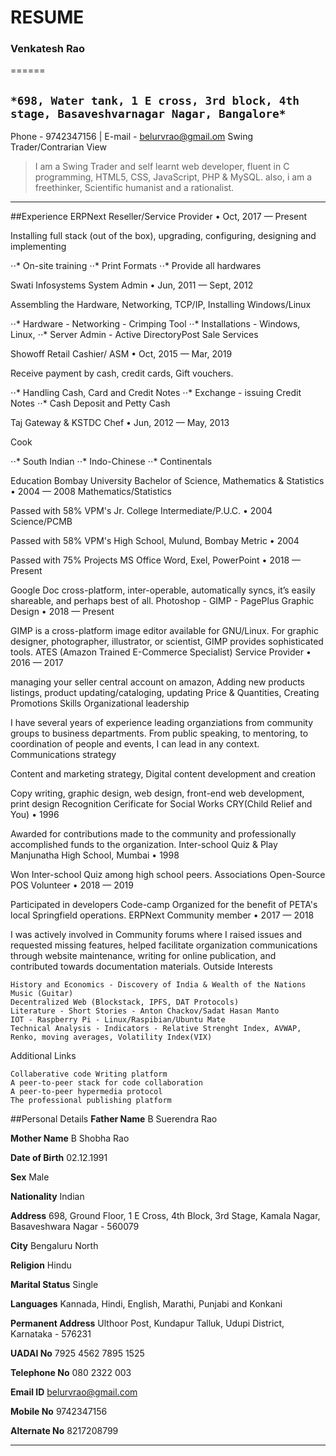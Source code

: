 # RESUME

### Venkatesh Rao
======

`*698, Water tank, 1 E cross, 3rd block, 4th stage, Basaveshvarnagar Nagar, Bangalore*`
------

Phone - 9742347156 | E-mail - belurvrao@gmail.om
Swing Trader/Contrarian View

>I am a Swing Trader and self learnt web developer, fluent in C programming, HTML5, CSS, JavaScript, PHP & MySQL. also, i am a freethinker, Scientific humanist and a rationalist.

---

##Experience
ERPNext
Reseller/Service Provider • Oct, 2017 — Present

Installing full stack (out of the box), upgrading, configuring, designing and implementing

⋅⋅* On-site training
⋅⋅* Print Formats
⋅⋅* Provide all hardwares

Swati Infosystems
System Admin • Jun, 2011 — Sept, 2012

Assembling the Hardware, Networking, TCP/IP, Installing Windows/Linux

⋅⋅* Hardware - Networking - Crimping Tool
⋅⋅* Installations - Windows, Linux,
⋅⋅* Server Admin - Active DirectoryPost Sale Services

Showoff Retail
Cashier/ ASM • Oct, 2015 — Mar, 2019

Receive payment by cash, credit cards, Gift vouchers.

⋅⋅* Handling Cash, Card and Credit Notes
⋅⋅* Exchange - issuing Credit Notes
⋅⋅* Cash Deposit and Petty Cash

Taj Gateway & KSTDC
Chef • Jun, 2012 — May, 2013

Cook

⋅⋅* South Indian
⋅⋅* Indo-Chinese
⋅⋅* Continentals

Education
Bombay University
Bachelor of Science, Mathematics & Statistics • 2004 — 2008
Mathematics/Statistics

Passed with 58%
VPM's Jr. College
Intermediate/P.U.C. • 2004
Science/PCMB

Passed with 58%
VPM's High School, Mulund, Bombay
Metric • 2004

Passed with 75%
Projects
MS Office
Word, Exel, PowerPoint • 2018 — Present

Google Doc cross-platform, inter-operable, automatically syncs, it’s easily shareable, and perhaps best of all.
Photoshop - GIMP - PagePlus
Graphic Design • 2018 — Present

GIMP is a cross-platform image editor available for GNU/Linux. For graphic designer, photographer, illustrator, or scientist, GIMP provides sophisticated tools.
ATES (Amazon Trained E-Commerce Specialist)
Service Provider • 2016 — 2017

managing your seller central account on amazon, Adding new products listings, product updating/cataloging, updating Price & Quantities, Creating Promotions
Skills
Organizational leadership

I have several years of experience leading organziations from community groups to business departments. From public speaking, to mentoring, to coordination of people and events, I can lead in any context.
Communications strategy

Content and marketing strategy,
Digital content development and creation

Copy writing, graphic design, web design, front-end web development, print design
Recognition
Cerificate for Social Works
CRY(Child Relief and You) • 1996

Awarded for contributions made to the community and professionally accomplished funds to the organization.
Inter-school Quiz & Play
Manjunatha High School, Mumbai • 1998

Won Inter-school Quiz among high school peers.
Associations
Open-Source POS
Volunteer • 2018 — 2019

Participated in developers Code-camp Organized for the benefit of PETA's local Springfield operations.
ERPNext
Community member • 2017 — 2018

I was actively involved in Community forums where I raised issues and requested missing features, helped facilitate organization communications through website maintenance, writing for online publication, and contributed towards documentation materials.
Outside Interests

    History and Economics - Discovery of India & Wealth of the Nations
    Music (Guitar)
    Decentralized Web (Blockstack, IPFS, DAT Protocols)
    Literature - Short Stories - Anton Chackov/Sadat Hasan Manto
    IOT - Raspberry Pi - Linux/Raspibian/Ubuntu Mate
    Technical Analysis - Indicators - Relative Strenght Index, AVWAP, Renko, moving averages, Volatility Index(VIX)

Additional Links

    Collaberative code Writing platform
    A peer-to-peer stack for code collaboration
    A peer-to-peer hypermedia protocol
    The professional publishing platform

##Personal Details
**Father Name**             B Suerendra Rao

**Mother Name**             B Shobha Rao

**Date of Birth**           02.12.1991

**Sex**                     Male

**Nationality**             Indian

**Address**                 698, Ground Floor, 1 E Cross, 4th Block, 3rd Stage, Kamala Nagar, Basaveshwara Nagar - 560079

**City**                    Bengaluru North

**Religion**                Hindu

**Marital Status**          Single

**Languages**               Kannada, Hindi, English, Marathi, Punjabi and Konkani

**Permanent Address**       Ulthoor Post, Kundapur Talluk, Udupi District, Karnataka - 576231

**UADAI No**                7925 4562 7895 1525

**Telephone No**            080 2322 003

**Email ID**                belurvrao@gmail.com

**Mobile No**               9742347156

**Alternate No**            8217208799

---

